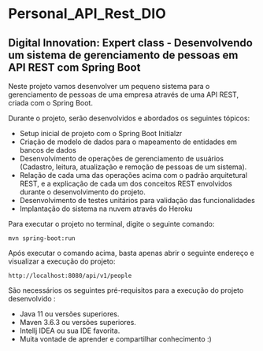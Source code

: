 # Personal_API_Rest_DIO

<h2>Digital Innovation: Expert class - Desenvolvendo um sistema de gerenciamento de pessoas em API REST com Spring Boot</h2>

Neste projeto vamos desenvolver um pequeno sistema para o gerenciamento de pessoas de uma empresa através de uma API REST, criada com o Spring Boot.

Durante o projeto, serão desenvolvidos e abordados os seguintes tópicos:

* Setup inicial de projeto com o Spring Boot Initialzr 
* Criação de modelo de dados para o mapeamento de entidades em bancos de dados
* Desenvolvimento de operações de gerenciamento de usuários (Cadastro, leitura, atualização e remoção de pessoas de um sistema).
* Relação de cada uma das operações acima com o padrão arquitetural REST, e a explicação de cada um dos conceitos REST envolvidos durante o desenvolvimento do projeto.
* Desenvolvimento de testes unitários para validação das funcionalidades
* Implantação do sistema na nuvem através do Heroku

Para executar o projeto no terminal, digite o seguinte comando:

```shell script
mvn spring-boot:run 
```

Após executar o comando acima, basta apenas abrir o seguinte endereço e visualizar a execução do projeto:

```
http://localhost:8080/api/v1/people
```


São necessários os seguintes pré-requisitos para a execução do projeto desenvolvido :

* Java 11 ou versões superiores.
* Maven 3.6.3 ou versões superiores.
* Intellj IDEA ou sua IDE favorita.
* Muita vontade de aprender e compartilhar conhecimento :)



